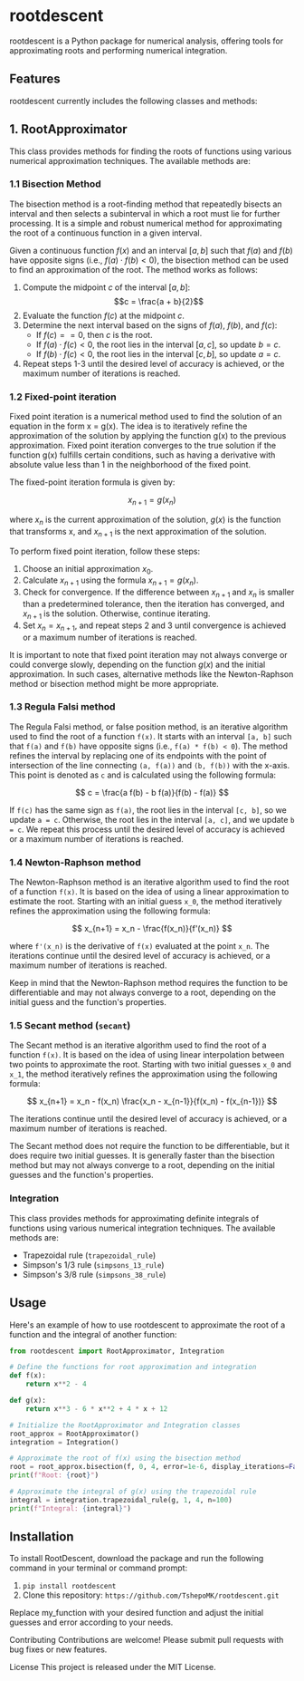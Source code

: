 # rootdescent

rootdescent is a Python package for numerical analysis, offering tools for approximating roots and performing numerical integration.

## Features

rootdescent currently includes the following classes and methods:

## 1. RootApproximator

This class provides methods for finding the roots of functions using various numerical approximation techniques. The available methods are:



### 1.1 Bisection Method

The bisection method is a root-finding method that repeatedly bisects an interval and then selects a subinterval in which a root must lie for further processing. It is a simple and robust numerical method for approximating the root of a continuous function in a given interval.

Given a continuous function $f(x)$ and an interval $[a, b]$ such that $f(a)$ and $f(b)$ have opposite signs (i.e., $f(a) \cdot f(b) < 0$), the bisection method can be used to find an approximation of the root. The method works as follows:

1. Compute the midpoint $c$ of the interval $[a, b]$: $$c = \frac{a + b}{2}$$
2. Evaluate the function $f(c)$ at the midpoint $c$.
3. Determine the next interval based on the signs of $f(a)$, $f(b)$, and $f(c)$:
   - If $f(c) == 0$, then $c$ is the root.
   - If $f(a) \cdot f(c) < 0$, the root lies in the interval $[a, c]$, so update $b = c$.
   - If $f(b) \cdot f(c) < 0$, the root lies in the interval $[c, b]$, so update $a = c$.
4. Repeat steps 1-3 until the desired level of accuracy is achieved, or the maximum number of iterations is reached.






### 1.2 Fixed-point iteration

Fixed point iteration is a numerical method used to find the solution of an equation in the form x = g(x). The idea is to iteratively refine the approximation of the solution by applying the function g(x) to the previous approximation. Fixed point iteration converges to the true solution if the function g(x) fulfills certain conditions, such as having a derivative with absolute value less than 1 in the neighborhood of the fixed point.

The fixed-point iteration formula is given by:

$$
x_{n+1} = g(x_n)
$$

where $x_n$ is the current approximation of the solution, $g(x)$ is the function that transforms x, and $x_{n+1}$ is the next approximation of the solution.

To perform fixed point iteration, follow these steps:

1. Choose an initial approximation $x_0$.
2. Calculate $x_{n+1}$ using the formula $x_{n+1} = g(x_n)$.
3. Check for convergence. If the difference between $x_{n+1}$ and $x_n$ is smaller than a predetermined tolerance, then the iteration has converged, and $x_{n+1}$ is the solution. Otherwise, continue iterating.
4. Set $x_n = x_{n+1}$, and repeat steps 2 and 3 until convergence is achieved or a maximum number of iterations is reached.

It is important to note that fixed point iteration may not always converge or could converge slowly, depending on the function $g(x)$ and the initial approximation. In such cases, alternative methods like the Newton-Raphson method or bisection method might be more appropriate.


### 1.3 Regula Falsi method

The Regula Falsi method, or false position method, is an iterative algorithm used to find the root of a function `f(x)`. It starts with an interval `[a, b]` such that `f(a)` and `f(b)` have opposite signs (i.e., `f(a) * f(b) < 0`). The method refines the interval by replacing one of its endpoints with the point of intersection of the line connecting `(a, f(a))` and `(b, f(b))` with the x-axis. This point is denoted as `c` and is calculated using the following formula:

$$
c = \frac{a f(b) - b f(a)}{f(b) - f(a)}
$$

If `f(c)` has the same sign as `f(a)`, the root lies in the interval `[c, b]`, so we update `a = c`. Otherwise, the root lies in the interval `[a, c]`, and we update `b = c`. We repeat this process until the desired level of accuracy is achieved or a maximum number of iterations is reached.


### 1.4 Newton-Raphson method

The Newton-Raphson method is an iterative algorithm used to find the root of a function `f(x)`. It is based on the idea of using a linear approximation to estimate the root. Starting with an initial guess `x_0`, the method iteratively refines the approximation using the following formula:

$$
x_{n+1} = x_n - \frac{f(x_n)}{f'(x_n)}
$$

where `f'(x_n)` is the derivative of `f(x)` evaluated at the point `x_n`. The iterations continue until the desired level of accuracy is achieved, or a maximum number of iterations is reached.

Keep in mind that the Newton-Raphson method requires the function to be differentiable and may not always converge to a root, depending on the initial guess and the function's properties.

### 1.5 Secant method (`secant`)

The Secant method is an iterative algorithm used to find the root of a function `f(x)`. It is based on the idea of using linear interpolation between two points to approximate the root. Starting with two initial guesses `x_0` and `x_1`, the method iteratively refines the approximation using the following formula:

$$
x_{n+1} = x_n - f(x_n) \frac{x_n - x_{n-1}}{f(x_n) - f(x_{n-1})}
$$

The iterations continue until the desired level of accuracy is achieved, or a maximum number of iterations is reached.

The Secant method does not require the function to be differentiable, but it does require two initial guesses. It is generally faster than the bisection method but may not always converge to a root, depending on the initial guesses and the function's properties.


### Integration

This class provides methods for approximating definite integrals of functions using various numerical integration techniques. The available methods are:

- Trapezoidal rule (`trapezoidal_rule`)
- Simpson's 1/3 rule (`simpsons_13_rule`)
- Simpson's 3/8 rule (`simpsons_38_rule`)

## Usage

Here's an example of how to use rootdescent to approximate the root of a function and the integral of another function:

```python
from rootdescent import RootApproximator, Integration

# Define the functions for root approximation and integration
def f(x):
    return x**2 - 4

def g(x):
    return x**3 - 6 * x**2 + 4 * x + 12

# Initialize the RootApproximator and Integration classes
root_approx = RootApproximator()
integration = Integration()

# Approximate the root of f(x) using the bisection method
root = root_approx.bisection(f, 0, 4, error=1e-6, display_iterations=False)
print(f"Root: {root}")

# Approximate the integral of g(x) using the trapezoidal rule
integral = integration.trapezoidal_rule(g, 1, 4, n=100)
print(f"Integral: {integral}")

```
## Installation

To install RootDescent, download the package and run the following command in your terminal or command prompt:

1. ``` pip install rootdescent ```
2. Clone this repository: ``` https://github.com/TshepoMK/rootdescent.git ```




Replace my_function with your desired function and adjust the initial guesses and error according to your needs.

Contributing
Contributions are welcome! Please submit pull requests with bug fixes or new features.

License
This project is released under the MIT License.

